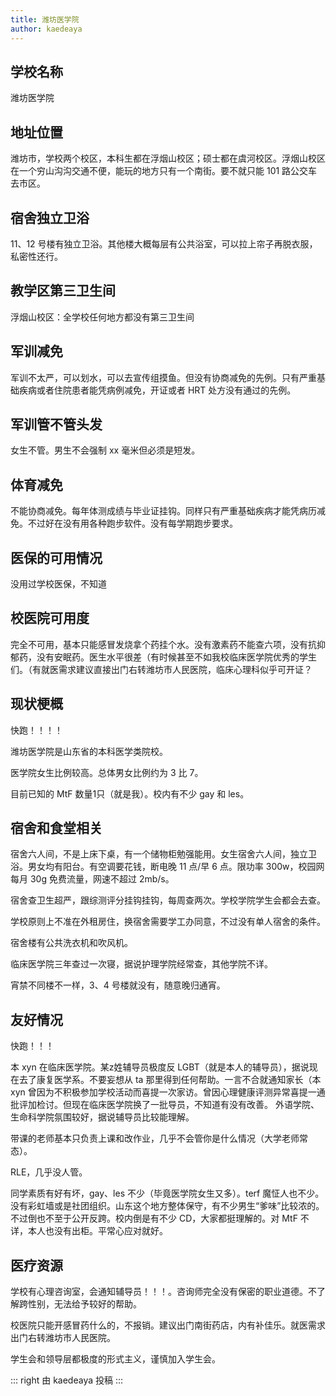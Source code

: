 ```yaml
---
title: 潍坊医学院
author: kaedeaya
---
```


## 学校名称

潍坊医学院

## 地址位置

潍坊市，学校两个校区，本科生都在浮烟山校区；硕士都在虞河校区。浮烟山校区在一个穷山沟沟交通不便，能玩的地方只有一个南街。要不就只能 101 路公交车去市区。

## 宿舍独立卫浴

11、12 号楼有独立卫浴。其他楼大概每层有公共浴室，可以拉上帘子再脱衣服，私密性还行。

## 教学区第三卫生间

浮烟山校区：全学校任何地方都没有第三卫生间

## 军训减免

军训不太严，可以划水，可以去宣传组摸鱼。但没有协商减免的先例。只有严重基础疾病或者住院患者能凭病例减免，开证或者 HRT 处方没有通过的先例。

## 军训管不管头发

女生不管。男生不会强制 xx 毫米但必须是短发。

## 体育减免

不能协商减免。每年体测成绩与毕业证挂钩。同样只有严重基础疾病才能凭病历减免。不过好在没有用各种跑步软件。没有每学期跑步要求。

## 医保的可用情况

没用过学校医保，不知道

## 校医院可用度

完全不可用，基本只能感冒发烧拿个药挂个水。没有激素药不能查六项，没有抗抑郁药，没有安眠药。医生水平很差（有时候甚至不如我校临床医学院优秀的学生们。（有就医需求建议直接出门右转潍坊市人民医院，临床心理科似乎可开证？

## 现状梗概

快跑！！！！

潍坊医学院是山东省的本科医学类院校。

医学院女生比例较高。总体男女比例约为 3 比 7。

目前已知的 MtF 数量1只（就是我）。校内有不少 gay 和 les。

## 宿舍和食堂相关

宿舍六人间，不是上床下桌，有一个储物柜勉强能用。女生宿舍六人间，独立卫浴。男女均有阳台。有空调要花钱，断电晚 11 点/早 6 点。限功率 300w，校园网每月 30g 免费流量，网速不超过 2mb/s。

宿舍查卫生超严，跟综测评分挂钩挂钩，每周查两次。学校学院学生会都会去查。

学校原则上不准在外租房住，换宿舍需要学工办同意，不过没有单人宿舍的条件。

宿舍楼有公共洗衣机和吹风机。

临床医学院三年查过一次寝，据说护理学院经常查，其他学院不详。

宵禁不同楼不一样，3、4 号楼就没有，随意晚归通宵。

## 友好情况

快跑！！！

本 xyn 在临床医学院。某z姓辅导员极度反 LGBT（就是本人的辅导员），据说现在去了康复医学系。不要妄想从 ta 那里得到任何帮助。一言不合就通知家长（本 xyn 曾因为不积极参加学校活动而喜提一次家访。曾因心理健康评测异常喜提一通批评加检讨。但现在临床医学院换了一批导员，不知道有没有改善。 外语学院、生命科学院氛围较好，据说辅导员比较能理解。

带课的老师基本只负责上课和改作业，几乎不会管你是什么情况（大学老师常态）。

RLE，几乎没人管。

同学素质有好有坏，gay、les 不少（毕竟医学院女生又多）。terf 魔怔人也不少。没有彩虹墙或是社团组织。山东这个地方整体保守，有不少男生“爹味”比较浓的。不过倒也不至于公开反跨。校内倒是有不少 CD，大家都挺理解的。对 MtF 不详，本人也没有出柜。平常心应对就好。

## 医疗资源

学校有心理咨询室，会通知辅导员！！！。咨询师完全没有保密的职业道德。不了解跨性别，无法给予较好的帮助。

校医院只能开感冒药什么的，不报销。建议出门南街药店，内有补佳乐。就医需求出门右转潍坊市人民医院。

学生会和领导层都极度的形式主义，谨慎加入学生会。

::: right
由 kaedeaya 投稿
:::
